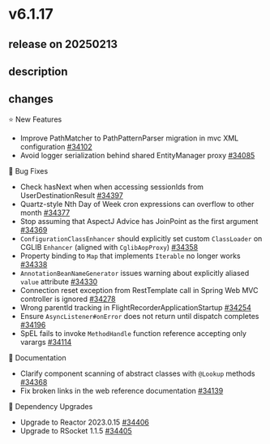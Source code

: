 # v6.1.17

## release on 20250213

## description

## changes

⭐ New Features

* Improve PathMatcher to PathPatternParser migration in mvc XML configuration <a href="https://github.com/spring-projects/spring-framework/issues/34102" data-hovercard-type="issue" data-hovercard-url="/spring-projects/spring-framework/issues/34102/hovercard">#34102</a>
* Avoid logger serialization behind shared EntityManager proxy <a href="https://github.com/spring-projects/spring-framework/issues/34085" data-hovercard-type="issue" data-hovercard-url="/spring-projects/spring-framework/issues/34085/hovercard">#34085</a>

🐞 Bug Fixes

* Check hasNext when when accessing sessionIds from UserDestinationResult <a href="https://github.com/spring-projects/spring-framework/issues/34397" data-hovercard-type="issue" data-hovercard-url="/spring-projects/spring-framework/issues/34397/hovercard">#34397</a>
* Quartz-style Nth Day of Week cron expressions can overflow to other month <a href="https://github.com/spring-projects/spring-framework/issues/34377" data-hovercard-type="issue" data-hovercard-url="/spring-projects/spring-framework/issues/34377/hovercard">#34377</a>
* Stop assuming that AspectJ Advice has JoinPoint as the first argument <a href="https://github.com/spring-projects/spring-framework/issues/34369" data-hovercard-type="issue" data-hovercard-url="/spring-projects/spring-framework/issues/34369/hovercard">#34369</a>
* <code>ConfigurationClassEnhancer</code> should explicitly set custom <code>ClassLoader</code> on CGLIB <code>Enhancer</code> (aligned with <code>CglibAopProxy</code>) <a href="https://github.com/spring-projects/spring-framework/issues/34358" data-hovercard-type="issue" data-hovercard-url="/spring-projects/spring-framework/issues/34358/hovercard">#34358</a>
* Property binding to <code>Map</code> that implements <code>Iterable</code> no longer works <a href="https://github.com/spring-projects/spring-framework/issues/34338" data-hovercard-type="issue" data-hovercard-url="/spring-projects/spring-framework/issues/34338/hovercard">#34338</a>
* <code>AnnotationBeanNameGenerator</code> issues warning about explicitly aliased <code>value</code> attribute <a href="https://github.com/spring-projects/spring-framework/issues/34330" data-hovercard-type="issue" data-hovercard-url="/spring-projects/spring-framework/issues/34330/hovercard">#34330</a>
* Connection reset exception from RestTemplate call in Spring Web MVC controller is ignored <a href="https://github.com/spring-projects/spring-framework/issues/34278" data-hovercard-type="issue" data-hovercard-url="/spring-projects/spring-framework/issues/34278/hovercard">#34278</a>
* Wrong parentId tracking in FlightRecorderApplicationStartup <a href="https://github.com/spring-projects/spring-framework/issues/34254" data-hovercard-type="issue" data-hovercard-url="/spring-projects/spring-framework/issues/34254/hovercard">#34254</a>
* Ensure <code>AsyncListener#onError</code> does not return until dispatch completes <a href="https://github.com/spring-projects/spring-framework/issues/34196" data-hovercard-type="issue" data-hovercard-url="/spring-projects/spring-framework/issues/34196/hovercard">#34196</a>
* SpEL fails to invoke <code>MethodHandle</code> function reference accepting only varargs <a href="https://github.com/spring-projects/spring-framework/issues/34114" data-hovercard-type="issue" data-hovercard-url="/spring-projects/spring-framework/issues/34114/hovercard">#34114</a>

📔 Documentation

* Clarify component scanning of abstract classes with <code>@Lookup</code> methods <a href="https://github.com/spring-projects/spring-framework/issues/34368" data-hovercard-type="issue" data-hovercard-url="/spring-projects/spring-framework/issues/34368/hovercard">#34368</a>
* Fix broken links in the web reference documentation <a href="https://github.com/spring-projects/spring-framework/issues/34139" data-hovercard-type="issue" data-hovercard-url="/spring-projects/spring-framework/issues/34139/hovercard">#34139</a>

🔨 Dependency Upgrades

* Upgrade to Reactor 2023.0.15 <a href="https://github.com/spring-projects/spring-framework/issues/34406" data-hovercard-type="issue" data-hovercard-url="/spring-projects/spring-framework/issues/34406/hovercard">#34406</a>
* Upgrade to RSocket 1.1.5 <a href="https://github.com/spring-projects/spring-framework/issues/34405" data-hovercard-type="issue" data-hovercard-url="/spring-projects/spring-framework/issues/34405/hovercard">#34405</a>

